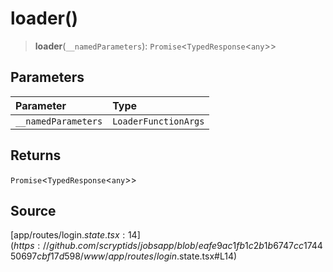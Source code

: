 # loader()

> **loader**(`__namedParameters`): `Promise`\<`TypedResponse`\<`any`\>\>

## Parameters

| Parameter | Type |
| :------ | :------ |
| `__namedParameters` | `LoaderFunctionArgs` |

## Returns

`Promise`\<`TypedResponse`\<`any`\>\>

## Source

[app/routes/login.$state.tsx:14](https://github.com/scryptids/jobsapp/blob/eafe9ac1fb1c2b1b6747cc174450697cbf17d598/www/app/routes/login.$state.tsx#L14)
